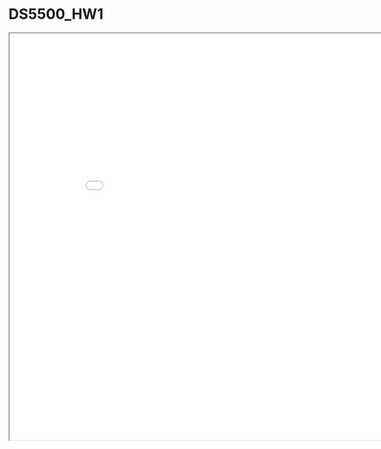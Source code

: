 # DS5500_HW1

<iframe width="900" height="800" frameboarder="0" scrolling="no" src="test.html"></iframe>
